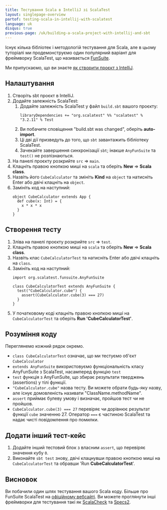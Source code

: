 ```yaml
---
title: Тестування Scala в IntelliJ зі ScalaTest
layout: singlepage-overview
partof: testing-scala-in-intellij-with-scalatest
language: uk
disqus: true
previous-page: /uk/building-a-scala-project-with-intellij-and-sbt
---
```


Існує кілька бібліотек і методологій тестування для Scala,
але в цьому туторіалі ми продемонструємо один популярний варіант для фреймворку ScalaTest,
що називається [FunSuite](https://www.scalatest.org/getting_started_with_fun_suite).

Ми припускаємо, що ви знаєте [як створити проєкт з IntelliJ](building-a-scala-project-with-intellij-and-sbt.html).

## Налаштування
1. Створіть sbt проєкт в IntelliJ.
1. Додайте залежність ScalaTest:
    1. Додайте залежність ScalaTest у файл `build.sbt` вашого проєкту:
        ```
        libraryDependencies += "org.scalatest" %% "scalatest" % "3.2.11" % Test
        ```
    1. Ви побачите сповіщення "build.sbt was changed", оберіть **auto-import**.
    1. Ці дві дії призведуть до того, що `sbt` завантажить бібліотеку ScalaTest.
    1. Зачекайте завершення синхронізації `sbt`; інакше `AnyFunSuite` та `test()` не розпізнаються.
1. На панелі проєкту розкрийте `src` => `main`.
1. Клацніть правою кнопкою миші на `scala` та оберіть **New** => **Scala class**.
1. Назвіть його `CubeCalculator` та змініть **Kind** на `object` та натисніть Enter або двічі клацніть на `object`.
1. Замініть код на наступний:
    ```
    object CubeCalculator extends App {
      def cube(x: Int) = {
        x * x * x
      }
    }
    ```

## Створення тесту
1. Зліва на панелі проєкту розкрийте `src` => `test`.
1. Клацніть правою кнопкою миші на `scala` та оберіть **New** => **Scala class**.
1. Назвіть клас `CubeCalculatorTest` та натисніть Enter або двічі клацніть на `class`.
1. Замініть код на наступний:
    ```
    import org.scalatest.funsuite.AnyFunSuite
    
    class CubeCalculatorTest extends AnyFunSuite {
      test("CubeCalculator.cube") {
        assert(CubeCalculator.cube(3) === 27)
      }
    }
    ```
1. У початковому коді клацніть правою кнопкою миші на `CubeCalculatorTest` та оберіть **Run 'CubeCalculatorTest'**.

## Розуміння коду

Переглянемо кожний рядок окремо.

* `class CubeCalculatorTest` означає, що ми тестуємо об'єкт `CubeCalculator`
* `extends AnyFunSuite` використовуємо функціональність класу AnyFunSuite з ScalaTest, насамперед функцію `test`
* `test` функція з AnyFunSuite, що збирає результати тверджень (assertions) у тілі функції.
* `"CubeCalculator.cube"` назва тесту. Ви можете обрати будь-яку назву, але існує домовленість називати "ClassName.methodName".
* `assert` приймає булеву умову і визначає, пройшов тест чи не пройшов.
* `CubeCalculator.cube(3) === 27` перевіряє чи дорівнює результат функції `cube` значенню 27. 
   Оператор `===` є частиною ScalaTest та надає чисті повідомлення про помилки.

## Додати інший тест-кейс
1. Додайте інший тестовий блок з власним `assert`, що перевіряє значення кубу `0`.  
1. Виконайте `sbt test` знову, двічі клацнувши правою кнопкою миші на `CubeCalculatorTest` та обравши 'Run **CubeCalculatorTest**'.

## Висновок
Ви побачили один шлях тестування вашого Scala коду. Більше про
FunSuite ScalaTest на [офіційному вебсайті](https://www.scalatest.org/getting_started_with_fun_suite). 
Ви можете проглянути інші фреймворки для тестування такі як [ScalaCheck](https://www.scalacheck.org/) та [Specs2](https://etorreborre.github.io/specs2/).
